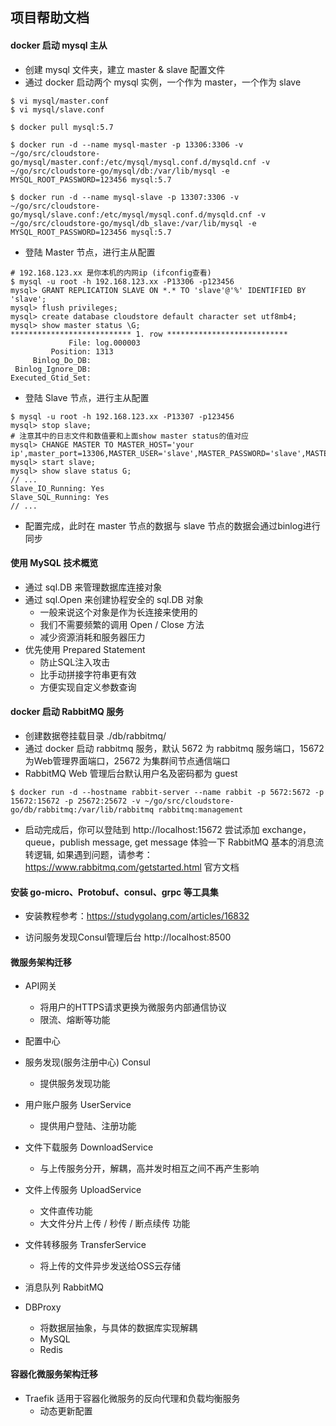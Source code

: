 ## 项目帮助文档

#### docker 启动 mysql 主从
- 创建 mysql 文件夹，建立 master & slave 配置文件
- 通过 docker 启动两个 mysql 实例，一个作为 master，一个作为 slave
```shell
$ vi mysql/master.conf
$ vi mysql/slave.conf

$ docker pull mysql:5.7

$ docker run -d --name mysql-master -p 13306:3306 -v ~/go/src/cloudstore-go/mysql/master.conf:/etc/mysql/mysql.conf.d/mysqld.cnf -v ~/go/src/cloudstore-go/mysql/db:/var/lib/mysql -e MYSQL_ROOT_PASSWORD=123456 mysql:5.7

$ docker run -d --name mysql-slave -p 13307:3306 -v ~/go/src/cloudstore-go/mysql/slave.conf:/etc/mysql/mysql.conf.d/mysqld.cnf -v ~/go/src/cloudstore-go/mysql/db_slave:/var/lib/mysql -e MYSQL_ROOT_PASSWORD=123456 mysql:5.7
```

- 登陆 Master 节点，进行主从配置
```shell
# 192.168.123.xx 是你本机的内网ip (ifconfig查看)
$ mysql -u root -h 192.168.123.xx -P13306 -p123456
mysql> GRANT REPLICATION SLAVE ON *.* TO 'slave'@'%' IDENTIFIED BY 'slave';
mysql> flush privileges;
mysql> create database cloudstore default character set utf8mb4;
mysql> show master status \G;
*************************** 1. row ***************************
             File: log.000003
         Position: 1313
     Binlog_Do_DB:
 Binlog_Ignore_DB:
Executed_Gtid_Set:
```

- 登陆 Slave 节点，进行主从配置
```shell
$ mysql -u root -h 192.168.123.xx -P13307 -p123456
mysql> stop slave;
# 注意其中的日志文件和数值要和上面show master status的值对应
mysql> CHANGE MASTER TO MASTER_HOST='your ip',master_port=13306,MASTER_USER='slave',MASTER_PASSWORD='slave',MASTER_LOG_FILE='log.log.000003',MASTER_LOG_POS=0;
mysql> start slave;
mysql> show slave status G;
// ...
Slave_IO_Running: Yes 
Slave_SQL_Running: Yes 
// ...
```
- 配置完成，此时在 master 节点的数据与 slave 节点的数据会通过binlog进行同步

#### 使用 MySQL 技术概览
- 通过 sql.DB 来管理数据库连接对象
- 通过 sql.Open 来创建协程安全的 sql.DB 对象
  - 一般来说这个对象是作为长连接来使用的
  - 我们不需要频繁的调用 Open / Close 方法
  - 减少资源消耗和服务器压力
- 优先使用 Prepared Statement
  - 防止SQL注入攻击
  - 比手动拼接字符串更有效
  - 方便实现自定义参数查询

#### docker 启动 RabbitMQ 服务
- 创建数据卷挂载目录 ./db/rabbitmq/
- 通过 docker 启动 rabbitmq 服务，默认 5672 为 rabbitmq 服务端口，15672 为Web管理界面端口，25672 为集群间节点通信端口 
- RabbitMQ Web 管理后台默认用户名及密码都为 guest
```shell
$ docker run -d --hostname rabbit-server --name rabbit -p 5672:5672 -p 15672:15672 -p 25672:25672 -v ~/go/src/cloudstore-go/db/rabbitmq:/var/lib/rabbitmq rabbitmq:management
```
- 启动完成后，你可以登陆到 http://localhost:15672 尝试添加 exchange，queue，publish message, get message 体验一下 RabbitMQ 基本的消息流转逻辑, 如果遇到问题，请参考：https://www.rabbitmq.com/getstarted.html 官方文档


#### 安装 go-micro、Protobuf、consul、grpc 等工具集
- 安装教程参考：https://studygolang.com/articles/16832

- 访问服务发现Consul管理后台 http://localhost:8500

#### 微服务架构迁移
- API网关
  - 将用户的HTTPS请求更换为微服务内部通信协议
  - 限流、熔断等功能

- 配置中心

- 服务发现(服务注册中心) Consul
  - 提供服务发现功能

- 用户账户服务 UserService
  - 提供用户登陆、注册功能

- 文件下载服务 DownloadService
  - 与上传服务分开，解耦，高并发时相互之间不再产生影响

- 文件上传服务 UploadService
  - 文件直传功能
  - 大文件分片上传 / 秒传 / 断点续传 功能

- 文件转移服务 TransferService
  - 将上传的文件异步发送给OSS云存储

- 消息队列 RabbitMQ

- DBProxy
  - 将数据层抽象，与具体的数据库实现解耦
  - MySQL
  - Redis

#### 容器化微服务架构迁移
- Traefik 适用于容器化微服务的反向代理和负载均衡服务
  - 动态更新配置
